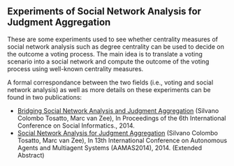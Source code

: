 ## Experiments of Social Network Analysis for Judgment Aggregation

These are some experiments used to see whether centrality measures of social network analysis such as degree centrality can be used to decide on the outcome a voting process. The main idea is to translate a voting scenario into a social network and compute the outcome of the voting process using well-known centrality measures.

A formal correspondance between the two fields (i.e., voting and social network analysis) as well as more details on these experiments can be found in two publications:

- [Bridging Social Network Analysis and Judgment Aggregation](http://www.marcvanzee.nl/publications/2014/socinfo2014_bridging_social_network_analysis_and_judgment_aggregation.pdf) (Silvano Colombo Tosatto, Marc van Zee), In Proceedings of the 6th International Conference on Social Informatics., 2014.
- [Social Network Analysis for Judgment Aggregation](http://www.marcvanzee.nl/publications/2014/aamas2014_social_network_analysis_for_judgment_aggregation.pdf) (Silvano Colombo Tosatto, Marc van Zee), In 13th International Conference on Autonomous Agents and Multiagent Systems (AAMAS2014), 2014. (Extended Abstract)
